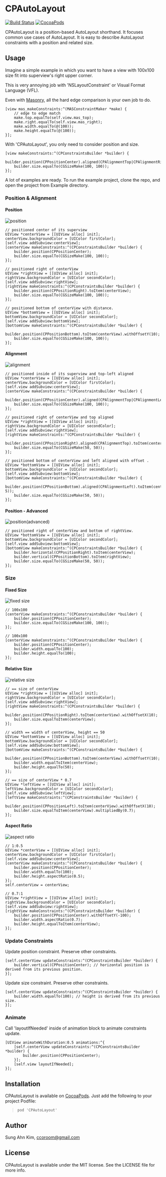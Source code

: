 # CPAutoLayout 

[![Build Status](https://img.shields.io/travis/sakim/CPAutoLayout.svg?style=flat-square)](https://travis-ci.org/sakim/CPAutoLayout)
[![CocoaPods](https://img.shields.io/cocoapods/v/CPAutoLayout.svg?style=flat-square)](https://cocoapods.org/pods/CPAutoLayout)

CPAutoLayout is a position-based AutoLayout shorthand. It focuses common use cases of AutoLayout. It is easy to describe AutoLayout constraints with a position and related size.

## Usage

Imagine a simple example in which you want to have a view with 100x100 size fit into superview's right upper corner.

This is very annoying job with 'NSLayoutConstraint' or Visual Format Language (VFL).

Even with [Masonry](https://github.com/Masonry/Masonry), all the hard edge comparison is your own job to do.

```obj-c
[view mas_makeConstraints:^(MASConstraintMaker *make) {
    // edge to edge match
    make.top.equalTo(self.view.mas_top);
    make.right.equalTo(self.view.mas_right);
    make.width.equalTo(@(100));
    make.height.equalTo(@(100));
}];
```

With 'CPAutoLayout', you only need to consider position and size.

```obj-c
[view makeConstraints:^(CPConstraintsBuilder *builder) {
    builder.position(CPPositionCenter).aligned(CPAlignmentTop|CPAlignmentRight);
    builder.size.equalTo(CGSizeMake(100, 100));
}];
```

A lot of examples are ready. To run the example project, clone the repo, and open the project from Example directory.

### Position & Alignment

#### Position

![position](https://raw.githubusercontent.com/sakim/CPAutoLayout/master/images/1_position.png)

```obj-c
// positioned center of its superview
UIView *centerView = [[UIView alloc] init];
centerView.backgroundColor = [UIColor firstColor];
[self.view addSubview:centerView];
[centerView makeConstraints:^(CPConstraintsBuilder *builder) {
    builder.position(CPPositionCenter);
    builder.size.equalTo(CGSizeMake(100, 100));
}];

// positioned right of centerView
UIView *rightView = [[UIView alloc] init];
rightView.backgroundColor = [UIColor secondColor];
[self.view addSubview:rightView];
[rightView makeConstraints:^(CPConstraintsBuilder *builder) {
    builder.position(CPPositionRight).toItem(centerView);
    builder.size.equalTo(CGSizeMake(100, 100));
}];

// positioned bottom of centerView with distance.
UIView *bottomView = [[UIView alloc] init];
bottomView.backgroundColor = [UIColor secondColor];
[self.view addSubview:bottomView];
[bottomView makeConstraints:^(CPConstraintsBuilder *builder) {
    builder.position(CPPositionBottom).toItem(centerView).withOffsetY(10);
    builder.size.equalTo(CGSizeMake(100, 100));
}];
```

#### Alignment

![alignment](https://raw.githubusercontent.com/sakim/CPAutoLayout/master/images/2_alignment.png)

```obj-c
// positioned inside of its superview and top-left aligned
UIView *centerView = [[UIView alloc] init];
centerView.backgroundColor = [UIColor firstColor];
[self.view addSubview:centerView];
[centerView makeConstraints:^(CPConstraintsBuilder *builder) {
    builder.position(CPPositionCenter).aligned(CPAlignmentTop|CPAlignmentLeft);
    builder.size.equalTo(CGSizeMake(100, 100));
}];

// positioned right of centerView and top aligned
UIView *rightView = [[UIView alloc] init];
rightView.backgroundColor = [UIColor secondColor];
[self.view addSubview:rightView];
[rightView makeConstraints:^(CPConstraintsBuilder *builder) {
    builder.position(CPPositionRight).aligned(CPAlignmentTop).toItem(centerView);
    builder.size.equalTo(CGSizeMake(50, 50));
}];

// positioned bottom of centerView and left aligned with offset .
UIView *bottomView = [[UIView alloc] init];
bottomView.backgroundColor = [UIColor secondColor];
[self.view addSubview:bottomView];
[bottomView makeConstraints:^(CPConstraintsBuilder *builder) {
    builder.position(CPPositionBottom).aligned(CPAlignmentLeft).toItem(centerView).withOffset(CGPointMake(5, 5));
    builder.size.equalTo(CGSizeMake(50, 50));
}];
```

#### Position - Advanced

![position(advanced)](https://raw.githubusercontent.com/sakim/CPAutoLayout/master/images/3_position_advanced.png)

```obj-c
// positioned right of centerView and bottom of rightView.
UIView *bottomView = [[UIView alloc] init];
bottomView.backgroundColor = [UIColor secondColor];
[self.view addSubview:bottomView];
[bottomView makeConstraints:^(CPConstraintsBuilder *builder) {
    builder.horizontal(CPPositionRight).toItem(centerView);
    builder.vertical(CPPositionBottom).toItem(rightView);
    builder.size.equalTo(CGSizeMake(50, 50));
}];
```

### Size

#### Fixed Size

![fixed size](https://raw.githubusercontent.com/sakim/CPAutoLayout/master/images/4_fixed_size.png)

```obj-c
// 100x100
[centerView makeConstraints:^(CPConstraintsBuilder *builder) {
    builder.position(CPPositionCenter);
    builder.size.equalTo(CGSizeMake(100, 100));
}];
```

```obj-c
// 100x100
[centerView makeConstraints:^(CPConstraintsBuilder *builder) {
    builder.position(CPPositionCenter);
    builder.width.equalTo(100);
    builder.height.equalTo(100);
}];
```

#### Relative Size

![relative size](https://raw.githubusercontent.com/sakim/CPAutoLayout/master/images/5_relative_size.png)

```obj-c
// == size of centerView
UIView *rightView = [[UIView alloc] init];
rightView.backgroundColor = [UIColor secondColor];
[self.view addSubview:rightView];
[rightView makeConstraints:^(CPConstraintsBuilder *builder) {
    builder.position(CPPositionRight).toItem(centerView).withOffsetX(10);
    builder.size.equalToItem(centerView);
}];

// width == width of centerView, height == 50
UIView *bottomView = [[UIView alloc] init];
bottomView.backgroundColor = [UIColor secondColor];
[self.view addSubview:bottomView];
[bottomView makeConstraints:^(CPConstraintsBuilder *builder) {
    builder.position(CPPositionBottom).toItem(centerView).withOffsetY(10);
    builder.width.equalToItem(centerView);
    builder.height.equalTo(50);
}];

// == size of centerView * 0.7
UIView *leftView = [[UIView alloc] init];
leftView.backgroundColor = [UIColor secondColor];
[self.view addSubview:leftView];
[leftView makeConstraints:^(CPConstraintsBuilder *builder) {
    builder.position(CPPositionLeft).toItem(centerView).withOffsetX(10);
    builder.size.equalToItem(centerView).multipliedBy(0.7);
}];
```

#### Aspect Ratio

![aspect ratio](https://raw.githubusercontent.com/sakim/CPAutoLayout/master/images/6_aspect_ratio.png)

```obj-c
// 1:0.5
UIView *centerView = [[UIView alloc] init];
centerView.backgroundColor = [UIColor firstColor];
[self.view addSubview:centerView];
[centerView makeConstraints:^(CPConstraintsBuilder *builder) {
    builder.position(CPPositionCenter);
    builder.width.equalTo(100);
    builder.height.aspectRatio(0.5);
}];
self.centerView = centerView;

// 0.7:1
UIView *rightView = [[UIView alloc] init];
rightView.backgroundColor = [UIColor secondColor];
[self.view addSubview:rightView];
[rightView makeConstraints:^(CPConstraintsBuilder *builder) {
    builder.position(CPPositionCenter).withOffsetY(-100);
    builder.width.aspectRatio(0.7);
    builder.height.equalToItem(centerView);
}];
```

### Update Constraints

Update position constraint. Preserve other constraints.

```obj-c
[self.centerView updateConstraints:^(CPConstraintsBuilder *builder) {
    builder.vertical(CPPositionCenter); // horizontal position is derived from its previous position.
}];
```

Update size constraint. Preserve other constraints.

```obj-c
[self.centerView updateConstraints:^(CPConstraintsBuilder *builder) {
    builder.width.equalTo(100); // height is derived from its previous size.
}];
```

### Animate

Call 'layoutIfNeeded' inside of animation block to animate constraints update.

```obj-c
[UIView animateWithDuration:0.5 animations:^{
    [self.centerView updateConstraints:^(CPConstraintsBuilder *builder) {
        builder.position(CPPositionCenter);
    }];
    [self.view layoutIfNeeded];
}];
```

## Installation

CPAutoLayout is available on [CocoaPods](http://cocoapods.org/). Just add the following to your project Podfile:

>`pod 'CPAutoLayout'`

## Author

Sung Ahn Kim, ccoroom@gmail.com

## License

CPAutoLayout is available under the MIT license. See the LICENSE file for more info.

